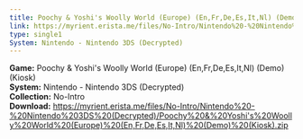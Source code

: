 ```yaml
---
title: Poochy & Yoshi's Woolly World (Europe) (En,Fr,De,Es,It,Nl) (Demo) (Kiosk)
link: https://myrient.erista.me/files/No-Intro/Nintendo%20-%20Nintendo%203DS%20(Decrypted)/Poochy%20&%20Yoshi's%20Woolly%20World%20(Europe)%20(En,Fr,De,Es,It,Nl)%20(Demo)%20(Kiosk).zip
type: single1
System: Nintendo - Nintendo 3DS (Decrypted)
---
```

<b>Game:</b> Poochy & Yoshi's Woolly World (Europe) (En,Fr,De,Es,It,Nl) (Demo) (Kiosk)<br>
<b>System:</b> Nintendo - Nintendo 3DS (Decrypted)<br>
<b>Collection:</b> No-Intro<br>
<b>Download:</b> https://myrient.erista.me/files/No-Intro/Nintendo%20-%20Nintendo%203DS%20(Decrypted)/Poochy%20&%20Yoshi's%20Woolly%20World%20(Europe)%20(En,Fr,De,Es,It,Nl)%20(Demo)%20(Kiosk).zip